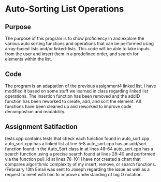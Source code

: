 # Auto-Sorting List Operations
## Purpose
The purpose of this program is to show proficiency in and explore the various auto sorting functions and operations that can be 
performed using array-based lists and/or linked-lists. This code will be able to take inputs from the user and insert them in a
predefined order, and search for elements within the list.
## Code
The program is an adaptation of the previous assignment4 linked list. I have modified it based on some stuff we learned in class regarding linked list operations. The
insertion function has been removed and the addID function has been reworked to create, add, and sort the element. All functions have been cleaned up and reworked to
improve code decompostion and readability.
## Assignment Satifaction
tests.cpp contains tests that check each function found in auto_sort.cpp
auto_sort.cpp has a linked list at line 5-8
auto_sort.cpp has an add/sort function found in the Auto_Sort class in at lines 48-64
auto_sort.cpp has a search function using a precise search found at lines 28-40 and performed via the function pull_id at lines 78-101
I have not created a chart that compares algorithmic complexity of my insert, remove, or search functions. (February 13th Email was sent to Joseph regarding the issue as well as a request to meet with him to improve understanding of big O notation.
